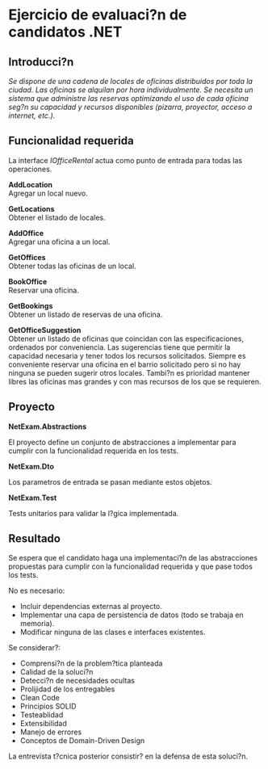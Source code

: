 # Ejercicio de evaluaci?n de candidatos .NET

## Introducci?n

*Se dispone de una cadena de locales de oficinas distribuidos por toda la ciudad. Las oficinas se alquilan por hora 
individualmente. Se necesita un sistema que administre las reservas optimizando el uso de cada oficina seg?n su capacidad y
recursos disponibles (pizarra, proyector, acceso a internet, etc.).*


## Funcionalidad requerida

La interface *IOfficeRental* actua como punto de entrada para todas las operaciones.


**AddLocation**<br/>
Agregar un local nuevo.

**GetLocations**<br/> 
Obtener el listado de locales.

**AddOffice**<br/> 
Agregar una oficina a un local.

**GetOffices**<br/> 
Obtener todas las oficinas de un local.

**BookOffice**<br/> 
Reservar una oficina.

**GetBookings**<br/> 
Obtener un listado de reservas de una oficina.

**GetOfficeSuggestion**<br/> 
Obtener un listado de oficinas que coincidan con las especificaciones, ordenados por conveniencia.
Las sugerencias tiene que permitir la capacidad necesaria y tener todos los recursos solicitados.
Siempre es conveniente reservar una oficina en el barrio solicitado pero si no hay ninguna se pueden sugerir otros locales.
Tambi?n es prioridad mantener libres las oficinas mas grandes y con mas recursos de los que se requieren.


## Proyecto

**NetExam.Abstractions**

El proyecto define un conjunto de abstracciones a implementar para cumplir con la funcionalidad requerida en los tests.

**NetExam.Dto**

Los parametros de entrada se pasan mediante estos objetos.

**NetExam.Test**

Tests unitarios para validar la l?gica implementada.

## Resultado

Se espera que el candidato haga una implementaci?n de las abstracciones propuestas para cumplir con la funcionalidad requerida
y que pase todos los tests.

No es necesario:
- Incluir dependencias externas al proyecto.
- Implementar una capa de persistencia de datos (todo se trabaja en memoria).
- Modificar ninguna de las clases e interfaces existentes.

Se considerar?:
- Comprensi?n de la problem?tica planteada
- Calidad de la soluci?n
- Detecci?n de necesidades ocultas
- Prolijidad de los entregables
- Clean Code
- Principios SOLID
- Testeablidad
- Extensibilidad
- Manejo de errores
- Conceptos de Domain-Driven Design

La entrevista t?cnica posterior consistir? en la defensa de esta soluci?n.